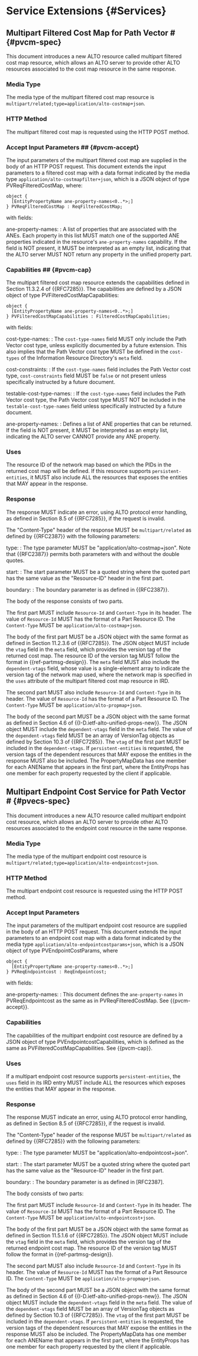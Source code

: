 # Service Extensions {#Services}

## Multipart Filtered Cost Map for Path Vector # {#pvcm-spec}

This document introduces a new ALTO resource called multipart filtered cost map
resource, which allows an ALTO server to provide other ALTO resources associated
to the cost map resource in the same response.

### Media Type ##

The media type of the multipart filtered cost map resource is
`multipart/related;type=application/alto-costmap+json`.

### HTTP Method ##

The multipart filtered cost map is requested using the HTTP POST method.

### Accept Input Parameters ## {#pvcm-accept}

The input parameters of the multipart filtered cost map are supplied in the body
of an HTTP POST request. This document extends the input parameters to a
filtered cost map with a data format indicated by the media type
`application/alto-costmapfilter+json`, which is a JSON object of type
PVReqFilteredCostMap, where:

~~~
object {
  [EntityPropertyName ane-property-names<0..*>;]
} PVReqFilteredCostMap : ReqFilteredCostMap;
~~~

with fields:

ane-property-names:
: A list of properties that are associated with the ANEs. Each property in this
  list MUST match one of the supported ANE properties indicated in the
  resource's `ane-property-names` capability. If the field is NOT present, it
  MUST be interpreted as an empty list, indicating that the ALTO server MUST NOT
  return any property in the unified property part.

### Capabilities ## {#pvcm-cap}

The multipart filtered cost map resource extends the capabilities defined
in Section 11.3.2.4 of {{RFC7285}}. The capabilities are defined by a JSON
object of type PVFilteredCostMapCapabilities:

~~~
object {
  [EntityPropertyName ane-property-names<0..*>;]
} PVFilteredCostMapCapabilities : FilteredCostMapCapabilities;
~~~

with fields:

cost-type-names:
: The `cost-type-names` field MUST only include the Path Vector cost type,
  unless explicitly documented by a future extension. This also implies that the
  Path Vector cost type MUST be defined in the `cost-types` of the Information
  Resource Directory's `meta` field.

cost-constraints:
: If the `cost-type-names` field includes the Path Vector cost type,
  `cost-constraints` field MUST be `false` or not present unless specifically
  instructed by a future document.

testable-cost-type-names:
: If the `cost-type-names` field includes the Path Vector cost type, the Path
  Vector cost type MUST NOT be included in the `testable-cost-type-names` field
  unless specifically instructed by a future document.

ane-property-names:
: Defines a list of ANE properties that can be returned. If the field is NOT
  present, it MUST be interpreted as an empty list, indicating the ALTO server
  CANNOT provide any ANE property.

### Uses ##

The resource ID of the network map based on which the PIDs in the returned cost
map will be defined. If this resource supports `persistent-entities`, it MUST
also include ALL the resources that exposes the entities that MAY appear in the
response.

### Response ##

The response MUST indicate an error, using ALTO protocol error handling, as
defined in Section 8.5 of {{RFC7285}}, if the request is invalid.

The "Content-Type" header of the response MUST be `multipart/related` as defined
by {{RFC2387}} with the following parameters:

type:
: The type parameter MUST be "application/alto-costmap+json". Note that
  {{RFC2387}} permits both parameters with and without the double quotes.

start:
: The start parameter MUST be a quoted string where the quoted part has the same
  value as the "Resource-ID" header in the first part.

boundary:
: The boundary parameter is as defined in {{RFC2387}}.

The body of the response consists of two parts.

The first part MUST include `Resource-Id` and `Content-Type` in its header. The
value of `Resource-Id` MUST has the format of a Part Resource ID. The
`Content-Type` MUST be `application/alto-costmap+json`.

The body of the first part MUST be a JSON object with the same format as defined
in Section 11.2.3.6 of {{RFC7285}}. The JSON object MUST include the `vtag`
field in the `meta` field, which provides the version tag of the returned cost
map. The resource ID of the version tag MUST follow the format
in {{ref-partmsg-design}}. The `meta` field MUST also include the `dependent-vtags`
field, whose value is a single-element array to indicate the version tag of the
network map used, where the network map is specified in the `uses` attribute of
the multipart filtered cost map resource in IRD.

The second part MUST also include `Resource-Id` and `Content-Type` in its
header. The value of `Resource-Id` has the format of a Part Resource ID. The
`Content-Type` MUST be `application/alto-propmap+json`.

The body of the second part MUST be a JSON object with the same format as
defined in Section 4.6 of {{I-D.ietf-alto-unified-props-new}}. The JSON object
MUST include the `dependent-vtags` field in the `meta` field. The value of the
`dependent-vtags` field MUST be an array of VersionTag objects as defined by
Section 10.3 of {{RFC7285}}. The `vtag` of the first part MUST be included in
the `dependent-vtags`. If `persistent-entities` is requested, the version tags
of the dependent resources that MAY expose the entities in the response MUST
also be included. The PropertyMapData has one member for each ANEName that
appears in the first part, where the EntityProps has one member for each
property requested by the client if applicable.

<!-- TODO: Error Handling -->

## Multipart Endpoint Cost Service for Path Vector # {#pvecs-spec}

This document introduces a new ALTO resource called multipart endpoint cost
resource, which allows an ALTO server to provide other ALTO resources associated
to the endpoint cost resource in the same response.

### Media Type ##

The media type of the multipart endpoint cost resource is
`multipart/related;type=application/alto-endpointcost+json`.

### HTTP Method ##

The multipart endpoint cost resource is requested using the HTTP POST method.

### Accept Input Parameters ##

The input parameters of the multipart endpoint cost resource are supplied in the
body of an HTTP POST request. This document extends the input parameters to an
endpoint cost map with a data format indicated by the media type
`application/alto-endpointcostparams+json`, which is a JSON object of type
PVEndpointCostParams, where

~~~
object {
  [EntityPropertyName ane-property-names<0..*>;]
} PVReqEndpointcost : ReqEndpointcost;
~~~

with fields:

ane-property-names:
: This document defines the `ane-property-names` in PVReqEndpointcost as the
  same as in PVReqFilteredCostMap. See {{pvcm-accept}}.

### Capabilities ##

The capabilities of the multipart endpoint cost resource are defined by a JSON
object of type PVEndpointcostCapabilities, which is defined as the same as
PVFilteredCostMapCapabilities. See {{pvcm-cap}}.

### Uses ##

If a multipart endpoint cost resource supports `persistent-entities`, the `uses`
field in its IRD entry MUST include ALL the resources which exposes the entities
that MAY appear in the response.

### Response ##

The response MUST indicate an error, using ALTO protocol error handling, as
defined in Section 8.5 of {{RFC7285}}, if the request is invalid.

The "Content-Type" header of the response MUST be `multipart/related` as defined
by {{RFC7285}} with the following parameters:

type:
: The type parameter MUST be "application/alto-endpointcost+json".

start:
: The start parameter MUST be a quoted string where the quoted part has the same
  value as the "Resource-ID" header in the first part.

boundary:
: The boundary parameter is as defined in [RFC2387].

The body consists of two parts:

The first part MUST include `Resource-Id` and `Content-Type` in its header. The
value of `Resource-Id` MUST has the format of a Part Resource ID. The
`Content-Type` MUST be `application/alto-endpointcost+json`.

The body of the first part MUST be a JSON object with the same format as defined
in Section 11.5.1.6 of {{RFC7285}}. The JSON object MUST include the `vtag`
field in the `meta` field, which provides the version tag of the returned
endpoint cost map. The resource ID of the version tag MUST follow the format
in {{ref-partmsg-design}}.

The second part MUST also include `Resource-Id` and `Content-Type` in its
header. The value of `Resource-Id` MUST has the format of a Part Resource ID.
The `Content-Type` MUST be `application/alto-propmap+json`.

The body of the second part MUST be a JSON object with the same format as
defined in Section 4.6 of {{I-D.ietf-alto-unified-props-new}}. The JSON object
MUST include the `dependent-vtags` field in the `meta` field. The value of the
`dependent-vtags` field MUST be an array of VersionTag objects as defined by
Section 10.3 of {{RFC7285}}. The `vtag` of the first part MUST be included in
the `dependent-vtags`. If `persistent-entities` is requested, the version tags
of the dependent resources that MAY expose the entities in the response MUST
also be included. The PropertyMapData has one member for each ANEName that
appears in the first part, where the EntityProps has one member for each
property requested by the client if applicable.
